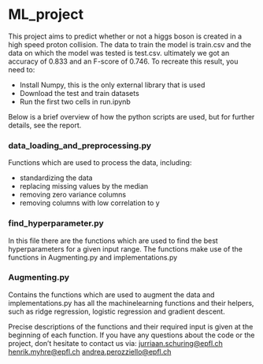 # ML_project

This project aims to predict whether or not a higgs boson is created in a high speed proton collision. The data to train the model is train.csv and the data on which the model was tested is test.csv. ultimately we got an accuracy of 0.833 and an F-score of 0.746. To recreate this result, you need to:
- Install Numpy, this is the only external library that is used
- Download the test and train datasets
- Run the first two cells in run.ipynb



Below is a brief overview of how the python scripts are used, but for further details, see the report.

### data_loading_and_preprocessing.py
Functions which are used to process the data, including:
- standardizing the data
- replacing missing values by the median
- removing zero variance columns 
- removing columns with low correlation to y

### find_hyperparameter.py
In this file there are the functions which are used to find the best hyperparameters for a given input range. The functions make use of the functions in Augmenting.py and implementations.py

### Augmenting.py 
Contains the functions which are used to augment the data and implementations.py has all the machinelearning functions and their helpers, such as ridge regression, logistic regression and gradient descent.



Precise descriptions of the functions and their required input is given at the beginning of each function. 
If you have any questions about the code or the project, don’t hesitate to contact us via:
jurriaan.schuring@epfl.ch
henrik.myhre@epfl.ch
andrea.perozziello@epfl.ch
